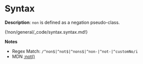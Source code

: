 # Syntax

__Description__: `non` is defined as a negation pseudo-class.

{!non/general/_code/syntax.syntax.md!}

__Notes__

+ Regex Match: `/^non$|^not$|^nons$|^non-|^not-|^customNo/i`
+ <span class="mdn-tag">MDN</span> [:not()](https://developer.mozilla.org/en-US/docs/Web/CSS/:not)

<div class="cf"></div>
<div class="end"></div>

